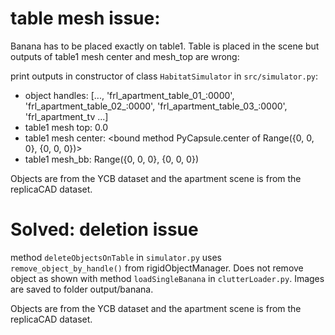 # table mesh issue:

Banana has to be placed exactly on table1. Table is placed in the scene but outputs of table1 mesh center and mesh_top are wrong:

print outputs in constructor of class `HabitatSimulator` in `src/simulator.py`:
- object handles:  [..., 'frl_apartment_table_01_:0000', 'frl_apartment_table_02_:0000', 'frl_apartment_table_03_:0000', 'frl_apartment_tv ...]
- table1 mesh top:  0.0
- table1 mesh center:  <bound method PyCapsule.center of Range({0, 0, 0}, {0, 0, 0})>
- table1 mesh_bb:  Range({0, 0, 0}, {0, 0, 0})

Objects are from the YCB dataset and the apartment scene is from the replicaCAD dataset.

# Solved: deletion issue 
method `deleteObjectsOnTable` in `simulator.py`  uses `remove_object_by_handle()` from rigidObjectManager. 
Does not remove object as shown with method `loadSingleBanana` in `clutterLoader.py`. 
Images are saved to folder output/banana.

Objects are from the YCB dataset and the apartment scene is from the replicaCAD dataset.
